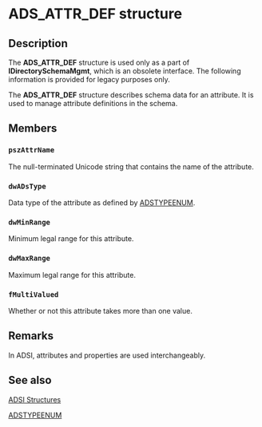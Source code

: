 # ADS_ATTR_DEF structure

## Description

The **ADS_ATTR_DEF** structure is used only as a part of **IDirectorySchemaMgmt**, which is an obsolete interface. The following information is provided for legacy purposes only.

The **ADS_ATTR_DEF** structure describes schema data for an attribute. It is used to manage attribute definitions in the schema.

## Members

### `pszAttrName`

The null-terminated Unicode string that contains the name of the attribute.

### `dwADsType`

Data type of the attribute as defined by [ADSTYPEENUM](https://learn.microsoft.com/windows/win32/api/iads/ne-iads-adstypeenum).

### `dwMinRange`

Minimum legal range for this attribute.

### `dwMaxRange`

Maximum legal range for this attribute.

### `fMultiValued`

Whether or not this attribute takes more than one value.

## Remarks

In ADSI, attributes and properties are used interchangeably.

## See also

[ADSI Structures](https://learn.microsoft.com/windows/desktop/ADSI/adsi-structures)

[ADSTYPEENUM](https://learn.microsoft.com/windows/win32/api/iads/ne-iads-adstypeenum)